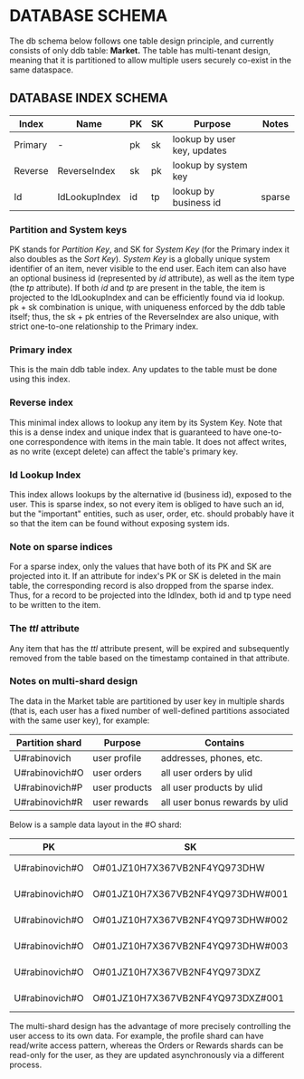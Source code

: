 # DATABASE SCHEMA

The db schema below follows one table design principle, and currently consists of only ddb table: **Market.** The table has multi-tenant design, meaning that it is partitioned to allow multiple users securely co-exist in the same dataspace.

## DATABASE INDEX SCHEMA

| Index   | Name          | PK | SK | Purpose                     | Notes  |
|---------|---------------|----|----|-----------------------------|--------|
| Primary | -             | pk | sk | lookup by user key, updates |        |
| Reverse | ReverseIndex  | sk | pk | lookup by system key        |        |
| Id      | IdLookupIndex | id | tp | lookup by business id       | sparse |

### Partition and System keys
PK stands for *Partition Key*, and SK for *System Key* (for the Primary index it also doubles as the *Sort Key*). *System Key* is a globally unique system identifier of an item, never visible to the end user. Each item can also have an optional business id (represented by *id* attribute), as well as the item type (the *tp* attribute). If both *id* and *tp* are present in the table, the item is projected to the IdLookupIndex and can be efficiently found via id lookup.
pk + sk combination is unique, with uniqueness enforced by the ddb table itself; thus, the sk + pk entries of the ReverseIndex are also unique, with strict one-to-one relationship to the Primary index.

### Primary index
This is the main ddb table index. Any updates to the table must be done using this index.
### Reverse index
This minimal index allows to lookup any item by its System Key. Note that this is a dense index and unique index that is guaranteed to have one-to-one correspondence with items in the main table. It does not affect writes, as no write (except delete) can affect the table's primary key.
### Id Lookup Index
This index allows lookups by the alternative id (business id), exposed to the user. This is sparse index, so not every item is obliged to have such an id, but the "important" entities, such as user, order, etc. should probably have it so that the item can be found without exposing system ids.

### Note on sparse indices
For a sparse index, only the values that have both of its PK and SK are projected into it. If an attribute for index's PK or SK is deleted in the main table, the corresponding record is also dropped from the sparse index. Thus, for a record to be projected into the IdIndex, both id and tp type need to be written to the item. 

### The *ttl* attribute
Any item that has the *ttl* attribute present, will be expired and subsequently removed from the table based on the timestamp contained in that attribute.

### Notes on multi-shard design
The data in the Market table are partitioned by user key in multiple shards (that is, each user has a fixed number of well-defined partitions associated with the same user key), for example:

| Partition shard | Purpose       | Contains                       |
|-----------------|---------------|--------------------------------|
| U#rabinovich    | user profile  | addresses, phones, etc.        |
| U#rabinovich#O  | user orders   | all user orders by ulid        |
| U#rabinovich#P  | user products | all user products by ulid      |
| U#rabinovich#R  | user rewards  | all user bonus rewards by ulid |

Below is a sample data layout in the #O shard:

| PK             | SK                               | Contains       |
|----------------|----------------------------------|----------------|
| U#rabinovich#O | O#01JZ10H7X367VB2NF4YQ973DHW     | order metadata |
| U#rabinovich#O | O#01JZ10H7X367VB2NF4YQ973DHW#001 | order item 1   |
| U#rabinovich#O | O#01JZ10H7X367VB2NF4YQ973DHW#002 | order item 2   |
| U#rabinovich#O | O#01JZ10H7X367VB2NF4YQ973DHW#003 | order item 3   |
| U#rabinovich#O | O#01JZ10H7X367VB2NF4YQ973DXZ     | order metadata |
| U#rabinovich#O | O#01JZ10H7X367VB2NF4YQ973DXZ#001 | order item 1   |

The multi-shard design has the advantage of more precisely controlling the user access to its own data. For example, the profile shard can have read/write access pattern, whereas the Orders or Rewards shards can be read-only for the user, as they are updated asynchronously via a different process.



